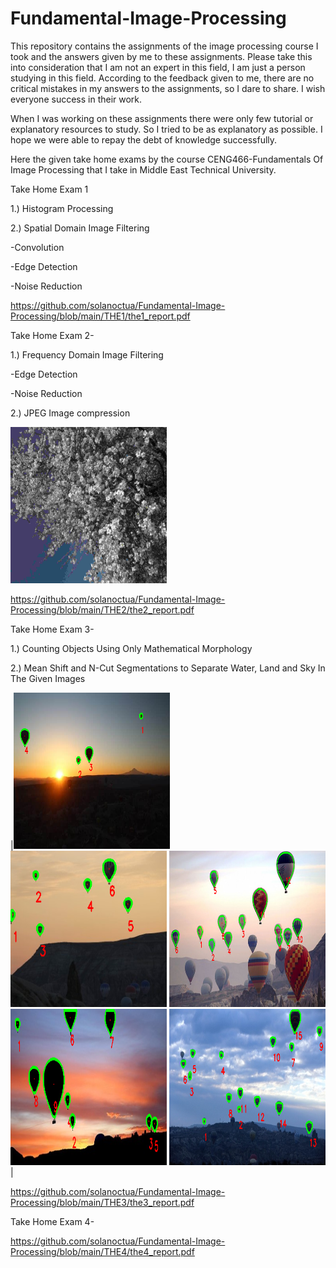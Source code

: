 # Fundamental-Image-Processing
This repository contains the assignments of the image processing course I took and the answers given by me to these assignments. Please take this into consideration that I am not an expert in this field, I am just a person studying in this field. According to the feedback given to me, there are no critical mistakes in my answers to the assignments, so I dare to share. I wish everyone success in their work.

When I was working on these assignments there were only few tutorial or explanatory resources to study. So I tried to be as explanatory as possible. I hope we were able to repay the debt of knowledge successfully.

Here the given take home exams by the course CENG466-Fundamentals Of Image Processing that I take in Middle East Technical University.

Take Home Exam 1

1.) Histogram Processing

2.) Spatial Domain Image Filtering

-Convolution

-Edge Detection

-Noise Reduction

https://github.com/solanoctua/Fundamental-Image-Processing/blob/main/THE1/the1_report.pdf 

Take Home Exam 2-

1.) Frequency Domain Image Filtering

-Edge Detection

-Noise Reduction

2.) JPEG Image compression

<img src="https://github.com/solanoctua/Fundamental-Image-Processing/blob/main/THE2/compression_outputs/reconstructed%200.10.png" width="250" height="250">



https://github.com/solanoctua/Fundamental-Image-Processing/blob/main/THE2/the2_report.pdf 

Take Home Exam 3-

1.) Counting Objects Using Only Mathematical Morphology

2.) Mean Shift and N-Cut Segmentations to Separate Water, Land and Sky In The
Given Images

|<img src="https://github.com/solanoctua/Fundamental-Image-Processing/blob/main/THE3/part1_outputs/A1_Threshold50_opened_result.png" width="250" height="250">
<img src="https://github.com/solanoctua/Fundamental-Image-Processing/blob/main/THE3/part1_outputs/A2_Threshold100_opened_result.png" width="250" height="250">
<img src="https://github.com/solanoctua/Fundamental-Image-Processing/blob/main/THE3/part1_outputs/A3_Threshold160_closed_result.png" width="250" height="250">
<img src="https://github.com/solanoctua/Fundamental-Image-Processing/blob/main/THE3/part1_outputs/A4_Threshold50_opened_result.png" width="250" height="250">
<img src="https://github.com/solanoctua/Fundamental-Image-Processing/blob/main/THE3/part1_outputs/A5_Threshold80_opened_result.png" width="250" height="250">|

https://github.com/solanoctua/Fundamental-Image-Processing/blob/main/THE3/the3_report.pdf 

Take Home Exam 4-

https://github.com/solanoctua/Fundamental-Image-Processing/blob/main/THE4/the4_report.pdf 
